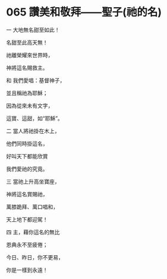 # 065 讚美和敬拜——聖子(祂的名)

一 大地無名甜至如此！

名甜至此高天無！

祂離榮耀來世界時，

神將這名賜救主。

和 我們愛唱：基督神子，

並且稱祂為耶穌；

因為從來未有文字，

這寶、這甜，如“耶穌”。

二 當人將祂掛在木上，

他們同時掛這名，

好叫天下都能欣賞

我們愛祂的究竟。

三 當祂上升高坐寶座，

神將這名賞賜祂，

萬膝跪拜、萬口唱和，

天上地下都迎駕！

四 主，藉你這名的無比

恩典永不至疲倦；

今日、昨日，你不更易，

你是一樣到永遠！

